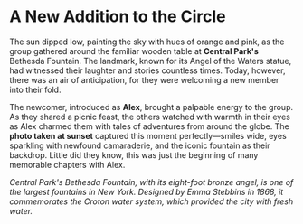 # A New Addition to the Circle

The sun dipped low, painting the sky with hues of orange and pink, as the group gathered around the familiar wooden table at **Central Park's** Bethesda Fountain. The landmark, known for its Angel of the Waters statue, had witnessed their laughter and stories countless times. Today, however, there was an air of anticipation, for they were welcoming a new member into their fold.

The newcomer, introduced as **Alex**, brought a palpable energy to the group. As they shared a picnic feast, the others watched with warmth in their eyes as Alex charmed them with tales of adventures from around the globe. The **photo taken at sunset** captured this moment perfectly—smiles wide, eyes sparkling with newfound camaraderie, and the iconic fountain as their backdrop. Little did they know, this was just the beginning of many memorable chapters with Alex.

*Central Park's Bethesda Fountain, with its eight-foot bronze angel, is one of the largest fountains in New York. Designed by Emma Stebbins in 1868, it commemorates the Croton water system, which provided the city with fresh water.*
